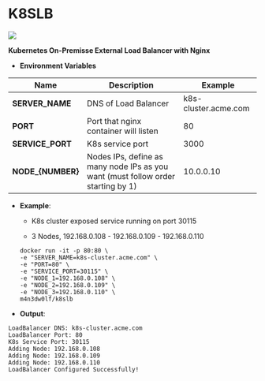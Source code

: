 # K8SLB

![](https://img.shields.io/docker/build/m4n3dw0lf/k8slb.svg)

**Kubernetes On-Premisse External Load Balancer with Nginx**

- **Environment Variables**

|Name|Description|Example|
|-|-|-|
|**SERVER_NAME**| DNS of Load Balancer |k8s-cluster.acme.com |
|**PORT**| Port that nginx container will listen | 80 |
|**SERVICE_PORT**| K8s service port | 3000 |
|**NODE_{NUMBER}**| Nodes IPs, define as many node IPs as you want (must follow order starting by 1) | 10.0.0.10 |

- **Example**:

  - K8s cluster exposed service running on port 30115

  - 3 Nodes, 192.168.0.108 - 192.168.0.109 - 192.168.0.110

  ```
  docker run -it -p 80:80 \
  -e "SERVER_NAME=k8s-cluster.acme.com" \
  -e "PORT=80" \
  -e "SERVICE_PORT=30115" \
  -e "NODE_1=192.168.0.108" \
  -e "NODE_2=192.168.0.109" \
  -e "NODE_3=192.168.0.110" \
  m4n3dw0lf/k8slb
  ```

- **Output**:
```
LoadBalancer DNS: k8s-cluster.acme.com
LoadBalancer Port: 80
K8s Service Port: 30115
Adding Node: 192.168.0.108
Adding Node: 192.168.0.109
Adding Node: 192.168.0.110
LoadBalancer Configured Successfully!
```

